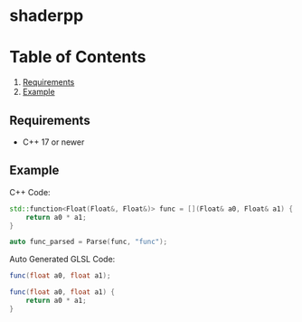 # shaderpp

# Table of Contents
1. [Requirements](#requirements)
2. [Example](#example)

## Requirements

* C++ 17 or newer

## Example

C++ Code:
```c++
std::function<Float(Float&, Float&)> func = [](Float& a0, Float& a1) {
    return a0 * a1;
}

auto func_parsed = Parse(func, "func");
```

Auto Generated GLSL Code:
```glsl
func(float a0, float a1);

func(float a0, float a1) {
    return a0 * a1;
}
```